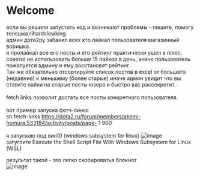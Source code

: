 # Welcome
если вы решили запустить код и возникают проблемы - пишите, помогу телешка rihardslowking <br>
админ дота2ру забанил всех кто лайкал пользователя магазинный воришка. <br>
я пролайкал все его посты и его рейтинг практически ушел в плюс. <br>
советю не использовать больше 15 лайков в день, иначе пользователь пожалуется админу и ему восстановят рейтинг. <br>
Так же обязательно отсортируйте список постов в excel от большего (недавние) к меньшему (более старые) иначе админ увидит что вы ставите лайки на старые посты юзера и быстро вас рассекретит. <br>
<br>
fetch links позволит достать все посты конкретного пользователя.<br>
<br>
вот пример запуска фетч-линкс<br>
sh fetch-links https://dota2.ru/forum/members/akemi-homura.533184/activity/posts/page- 1 900<br>
<br>
я запускаю под вин10 (windows subsystem for linux)
![image](https://user-images.githubusercontent.com/56394602/234280332-106f47a8-68f4-4e1f-951e-1e537824575f.png)
<br> загуглите Execute the Shell Script File With Windows Subsystem for Linux (WSL)

результат такой - это легко скопироватьв  блокнот<br>
![image](https://user-images.githubusercontent.com/56394602/156843201-991ebd88-162b-4a38-9ff2-aaf1f9583860.png)


